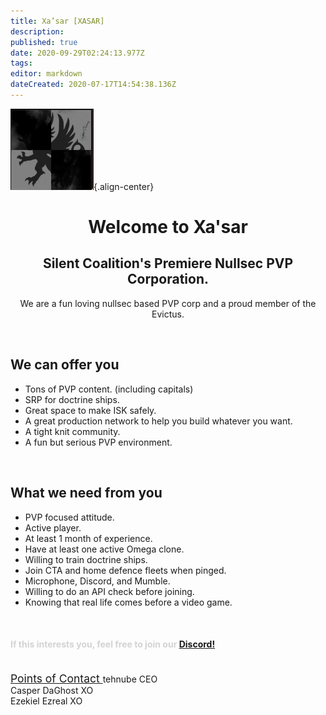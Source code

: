 ```yaml
---
title: Xa’sar [XASAR]
description: 
published: true
date: 2020-09-29T02:24:13.977Z
tags: 
editor: markdown
dateCreated: 2020-07-17T14:54:38.136Z
---
```


![xasar.jpg](/pictures/xasar.jpg){.align-center}

<h1 style="text-align:center">
	Welcome to Xa'sar
	</h1>
  
<h2 style="text-align:center">
  Silent Coalition's Premiere Nullsec PVP Corporation.
	</h2>
  
<p style="text-align:center">
  We are a fun loving nullsec based PVP corp and a proud member of the Evictus.
	</p>
  
<br>

## We can offer you
- Tons of PVP content. (including capitals)
- SRP for doctrine ships.
- Great space to make ISK safely.
- A great production network to help you build whatever you want.
- A tight knit community.
- A fun but serious PVP environment.

<br>

## What we need from you
- PVP focused attitude.
- Active player.
- At least 1 month of experience.
- Have at least one active Omega clone.
- Willing to train doctrine ships.
- Join CTA and home defence fleets when pinged.
- Microphone, Discord, and Mumble.
- Willing to do an API check before joining.
- Knowing that real life comes before a video game.

<br>

<h4 style="color:lightgray;">If this interests you, feel free to join our <a href="https://discord.gg/fA6KTYk" title="tehnube has a tiny pp">Discord!</a></h4>

<br>

<u style=font-size:125%>
  Points of Contact
</u>
tehnube CEO
<br>Casper DaGhost XO
<br>Ezekiel Ezreal XO